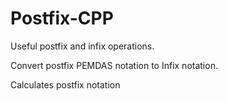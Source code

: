 # Postfix-CPP
Useful postfix and infix operations.

Convert postfix PEMDAS notation to Infix notation.

Calculates postfix notation
